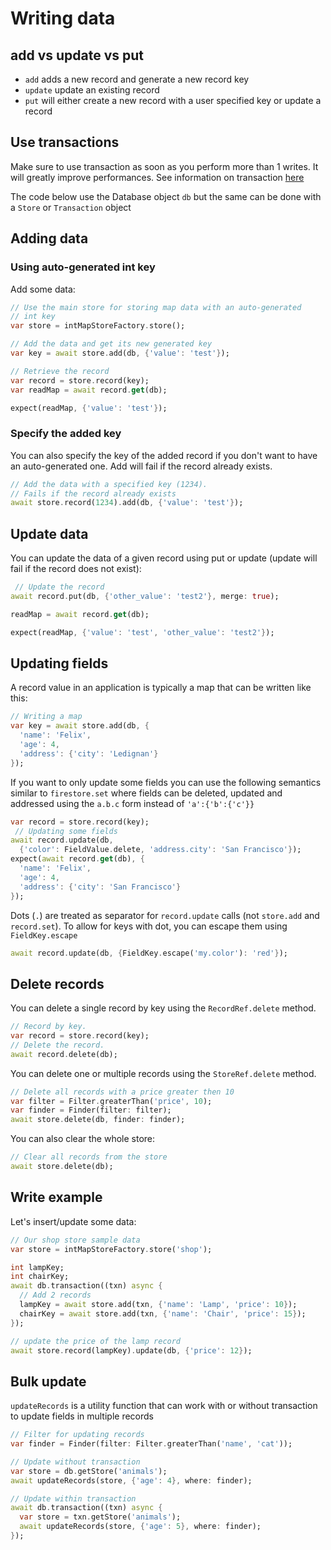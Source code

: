 # Writing data

## add vs update vs put

- `add` adds a new record and generate a new record key
- `update` update an existing record
- `put` will either create a new record with a user specified key or update a record

## Use transactions

Make sure to use transaction as soon as you perform more than 1 writes. It 
will greatly improve performances. See information on transaction [here](transactions.md)

The code below use the Database object `db` but the same can be done with a
`Store` or `Transaction` object

## Adding data

### Using auto-generated int key

Add some data:

```dart
// Use the main store for storing map data with an auto-generated
// int key
var store = intMapStoreFactory.store();

// Add the data and get its new generated key
var key = await store.add(db, {'value': 'test'});

// Retrieve the record
var record = store.record(key);
var readMap = await record.get(db);

expect(readMap, {'value': 'test'});
```

### Specify the added key

You can also specify the key of the added record if you don't want to have an auto-generated one.
Add will fail if the record already exists.

```dart
// Add the data with a specified key (1234).
// Fails if the record already exists
await store.record(1234).add(db, {'value': 'test'});
```

## Update data

You can update the data of a given record using put or update (update will fail if the record does not exist):

```dart
 // Update the record
await record.put(db, {'other_value': 'test2'}, merge: true);

readMap = await record.get(db);

expect(readMap, {'value': 'test', 'other_value': 'test2'});
```

## Updating fields

A record value in an application is typically a map that can be written like 
this:

```dart
// Writing a map
var key = await store.add(db, {
  'name': 'Felix',
  'age': 4,
  'address': {'city': 'Ledignan'}
});
```

If you want to only update some fields you can use the following semantics
similar to `firestore.set` where fields can be deleted, updated and addressed
using the `a.b.c` form instead of `'a':{'b':{'c'}}`


```dart
var record = store.record(key);
 // Updating some fields
await record.update(db,
  {'color': FieldValue.delete, 'address.city': 'San Francisco'});
expect(await record.get(db), {
  'name': 'Felix',
  'age': 4,
  'address': {'city': 'San Francisco'}
});
```

Dots (`.`) are treated as separator for `record.update` calls (not `store.add` and `record.set`). To allow for keys with dot, you
can escape them using `FieldKey.escape` 

```dart
await record.update(db, {FieldKey.escape('my.color'): 'red'});
```

## Delete records

You can delete a single record by key using the `RecordRef.delete` method.

```dart
// Record by key.
var record = store.record(key);
// Delete the record.
await record.delete(db);
```

You can delete one or multiple records using the `StoreRef.delete` method.

```dart
// Delete all records with a price greater then 10
var filter = Filter.greaterThan('price', 10);
var finder = Finder(filter: filter);
await store.delete(db, finder: finder);
```

You can also clear the whole store:

```dart
// Clear all records from the store
await store.delete(db);
```

## Write example

Let's insert/update some data:

```dart
// Our shop store sample data
var store = intMapStoreFactory.store('shop');

int lampKey;
int chairKey;
await db.transaction((txn) async {
  // Add 2 records
  lampKey = await store.add(txn, {'name': 'Lamp', 'price': 10});
  chairKey = await store.add(txn, {'name': 'Chair', 'price': 15});
});

// update the price of the lamp record
await store.record(lampKey).update(db, {'price': 12});
```

## Bulk update

`updateRecords` is a utility function that can work with or without transaction to update fields in multiple records

```dart
// Filter for updating records
var finder = Finder(filter: Filter.greaterThan('name', 'cat'));

// Update without transaction
var store = db.getStore('animals');
await updateRecords(store, {'age': 4}, where: finder);

// Update within transaction
await db.transaction((txn) async {
  var store = txn.getStore('animals');
  await updateRecords(store, {'age': 5}, where: finder);
});
```
